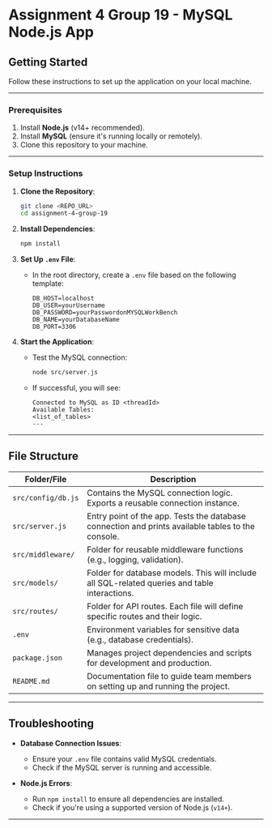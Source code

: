 
# Assignment 4 Group 19 - MySQL Node.js App

## **Getting Started**

Follow these instructions to set up the application on your local machine.

---

### **Prerequisites**

1. Install **Node.js** (v14+ recommended).
2. Install **MySQL** (ensure it's running locally or remotely).
3. Clone this repository to your machine.

---

### **Setup Instructions**

1. **Clone the Repository**:
   ```bash
   git clone <REPO_URL>
   cd assignment-4-group-19
   ```

2. **Install Dependencies**:
   ```bash
   npm install
   ```

3. **Set Up `.env` File**:
   - In the root directory, create a `.env` file based on the following template:

     ```env
     DB_HOST=localhost
     DB_USER=yourUsername
     DB_PASSWORD=yourPasswordonMYSQLWorkBench
     DB_NAME=yourDatabaseName
     DB_PORT=3306
     ```

4. **Start the Application**:
   - Test the MySQL connection:
     ```bash
     node src/server.js
     ```
   - If successful, you will see:
     ```
     Connected to MySQL as ID <threadId>
     Available Tables:
     <list_of_tables>
     ---
     ```

---

## **File Structure**

| **Folder/File**         | **Description**                                                                                   |
|--------------------------|---------------------------------------------------------------------------------------------------|
| `src/config/db.js`       | Contains the MySQL connection logic. Exports a reusable connection instance.                     |
| `src/server.js`          | Entry point of the app. Tests the database connection and prints available tables to the console.|
| `src/middleware/`        | Folder for reusable middleware functions (e.g., logging, validation).                            |
| `src/models/`            | Folder for database models. This will include all SQL-related queries and table interactions.    |
| `src/routes/`            | Folder for API routes. Each file will define specific routes and their logic.                    |
| `.env`                   | Environment variables for sensitive data (e.g., database credentials).                          |
| `package.json`           | Manages project dependencies and scripts for development and production.                        |
| `README.md`              | Documentation file to guide team members on setting up and running the project.                 |

---


## **Troubleshooting**

- **Database Connection Issues**:
  - Ensure your `.env` file contains valid MySQL credentials.
  - Check if the MySQL server is running and accessible.

- **Node.js Errors**:
  - Run `npm install` to ensure all dependencies are installed.
  - Check if you're using a supported version of Node.js (`v14+`).

---
